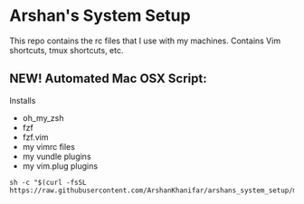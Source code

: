 # Arshan's System Setup
This repo contains the rc files that I use with my machines. Contains Vim shortcuts, tmux shortcuts, etc.

## NEW! Automated Mac OSX Script: 
Installs
* oh_my_zsh
* fzf
* fzf.vim
* my vimrc files
* my vundle plugins
* my vim.plug plugins

```
sh -c "$(curl -fsSL https://raw.githubusercontent.com/ArshanKhanifar/arshans_system_setup/master/system_setup.sh)" 
```


